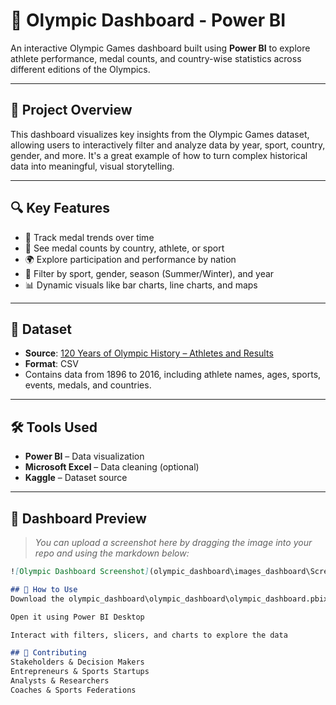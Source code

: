 # 🏅 Olympic Dashboard - Power BI

An interactive Olympic Games dashboard built using **Power BI** to explore athlete performance, medal counts, and country-wise statistics across different editions of the Olympics.

---

## 📌 Project Overview

This dashboard visualizes key insights from the Olympic Games dataset, allowing users to interactively filter and analyze data by year, sport, country, gender, and more. It's a great example of how to turn complex historical data into meaningful, visual storytelling.

---

## 🔍 Key Features

- 📅 Track medal trends over time  
- 🥇 See medal counts by country, athlete, or sport  
- 🌍 Explore participation and performance by nation  
- 🏃 Filter by sport, gender, season (Summer/Winter), and year  
- 📊 Dynamic visuals like bar charts, line charts, and maps  

---

## 📁 Dataset

- **Source**: [120 Years of Olympic History – Athletes and Results](https://www.kaggle.com/datasets/heesoo37/120-years-of-olympic-history-athletes-and-results)  
- **Format**: CSV  
- Contains data from 1896 to 2016, including athlete names, ages, sports, events, medals, and countries.

---

## 🛠️ Tools Used

- **Power BI** – Data visualization  
- **Microsoft Excel** – Data cleaning (optional)  
- **Kaggle** – Dataset source  

---

## 📸 Dashboard Preview

> _You can upload a screenshot here by dragging the image into your repo and using the markdown below:_

```markdown
![Olympic Dashboard Screenshot](olympic_dashboard\images_dashboard\Screenshot (469).png)

## 🚀 How to Use
Download the olympic_dashboard\olympic_dashboard\olympic_dashboard.pbix file from this repository

Open it using Power BI Desktop

Interact with filters, slicers, and charts to explore the data

## 🤝 Contributing
Stakeholders & Decision Makers
Entrepreneurs & Sports Startups
Analysts & Researchers
Coaches & Sports Federations
